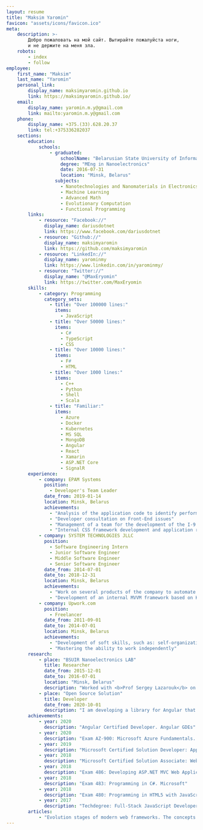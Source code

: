 ```yaml
---
layout: resume
title: "Maksim Yaromin"
favicon: "assets/icons/favicon.ico"
meta:
    description: >-
        Добро пожаловать на мой сайт. Вытирайте пожалуйста ноги,
        и не держите на меня зла.
    robots:
        - index
        - follow
employee:
    first_name: "Maksim"
    last_name: "Yaromin"
    personal_link:
        display_name: maksimyaromin.github.io
        link: https://maksimyaromin.github.io/
    email:
        display_name: yaromin.m.y@gmail.com
        link: mailto:yaromin.m.y@gmail.com
    phone:
        display_name: +375.(33).628.20.37
        link: tel:+375336282037
    sections:
        education:
            schools:
                - graduated:
                    schoolName: "Belarusian State University of Informatics and Radioelectronics"
                    degree: "MEng in Nanoelectronics"
                    date: 2016-07-31
                    location: "Minsk, Belarus"
                  subjects:
                    - Nanotechnologies and Nanomaterials in Electronics
                    - Machine Learning
                    - Advanced Math
                    - Evolutionary Computation
                    - Functional Programming
        links:
            - resource: "Facebook://"
              display_name: dariusdotnet
              link: https://www.facebook.com/dariusdotnet
            - resource: "Github://"
              display_name: maksimyaromin
              link: https://github.com/maksimyaromin
            - resource: "LinkedIn://"
              display_name: yarominmy
              link: https://www.linkedin.com/in/yarominmy/
            - resource: "Twitter://"
              display_name: "@MaxEryomin"
              link: https://twitter.com/MaxEryomin
        skills:
            - category: Programming
              category_sets:
                - title: "Over 100000 lines:"
                  items:
                    - JavaScript
                - title: "Over 50000 lines:"
                  items:
                    - C#
                    - TypeScript
                    - CSS
                - title: "Over 10000 lines:"
                  items:
                    - F#
                    - HTML
                - title: "Over 1000 lines:"
                  items:
                    - C++
                    - Python
                    - Shell
                    - Scala
                - title: "Familiar:"
                  items:
                    - Azure
                    - Docker
                    - Kubernetes
                    - MS SQL
                    - MongoDB
                    - Angular
                    - React
                    - Xamarin
                    - ASP.NET Core
                    - SignalR
        experience:
            - company: EPAM Systems
              position:
                - Developer's Team Leader
              date_from: 2019-01-14
              location: Minsk, Belarus
              achievements:
                - "Analysis of the application code to identify performance issues and in order to use the best development practices in Angular"
                - "Developer consultation on Front-End issues"
                - "Management of a team for the development of the I-9 Platform application - an I-9 electronic circulation service. Code review for team members"
                - "Internal CSS framework development and application redesign"
            - company: SYSTEM TECHNOLOGIES JLLC
              position:
                - Software Engineering Intern
                - Junior Software Engineer
                - Middle Software Engineer
                - Senior Software Engineer
              date_from: 2014-07-01
              date_to: 2018-12-31
              location: Minsk, Belarus
              achievements:
                - "Work on several products of the company to automate banking operations. Full stack development and support"
                - "Development of an internal MVVM framework based on KendoUI and AMD for creating front-end applications"
            - company: Upwork.com
              position:
                - Freelancer
              date_from: 2011-09-01
              date_to: 2014-07-01
              location: Minsk, Belarus
              achievements:
                - "Development of soft skills, such as: self-organization, self-education, sociability"
                - "Mastering the ability to work independently" 
        research:
            - place: "BSUIR Nanoelectronics LAB"
              title: Researcher
              date_from: 2015-12-01
              date_to: 2016-07-01
              location: "Minsk, Belarus"
              description: "Worked with <b>Prof Sergey Lazarouk</b> on the topic of modern methods control when anodizing porous aluminum in a solution of various acids. Developed an application that allowed evaluating the progress of the process in real time using machine learning methods."
            - place: "Open Source Solution"
              title: Developer
              date_from: 2020-10-01
              description: "I am developing a library for Angular that will allow wrapping React components in native Angular components. This topic is of scientific interest to me. I am researching possible ways to find the best or prove that it does not exist."
        achievements:
            - year: 2020
              description: "Angular Certified Developer. Angular GDEs"
            - year: 2020
              description: "Exam AZ-900: Microsoft Azure Fundamentals. Microsoft"
            - year: 2019
              description: "Microsoft Certified Solution Developer: App Builder. Microsoft"
            - year: 2018
              description: "Microsoft Certified Solution Associate: Web Applications. Microsoft"
            - year: 2018
              description: "Exam 486: Developing ASP.NET MVC Web Application. Microsoft"
            - year: 2018
              description: "Exam 483: Programming in C#. Microsoft"
            - year: 2018
              description: "Exam 480: Programming in HTML5 with JavaScript and CSS3. Microsoft"
            - year: 2017
              description: "Techdegree: Full-Stack JavaScript Developer. Treehouse Inc."
        articles:
            - "Evolution stages of modern web frameworks. The concepts behind them and the details that will improve their efficiency. Considered the following: Angular.JS, Angular 2, Angular 4, Angular 11, React. <em>Series of articles</em>. In draft."
---
```

